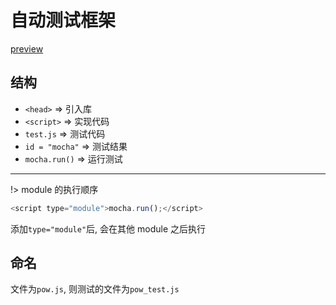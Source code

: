 # 自动测试框架

<a class="Pages" target="_blank" href="./index.html">preview</a>

## 结构

- `<head>` => 引入库
- `<script>` => 实现代码
- `test.js` => 测试代码
- `id = "mocha"` => 测试结果
- `mocha.run()` => 运行测试

---

!> module 的执行顺序

```js
<script type="module">mocha.run();</script>
```

添加`type="module"`后, 会在其他 module 之后执行

## 命名

文件为`pow.js`, 则测试的文件为`pow_test.js`
